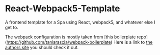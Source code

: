 # React-Webpack5-Template
A frontend template for a Spa using React, webpack5, and whatever else I get to.

The webpack configuration is mostly taken from [this boilerplate repo] (https://github.com/taniarascia/webpack-boilerplate)
Here is a link to [the authors site](https://www.taniarascia.com/blog) you should check it out.
